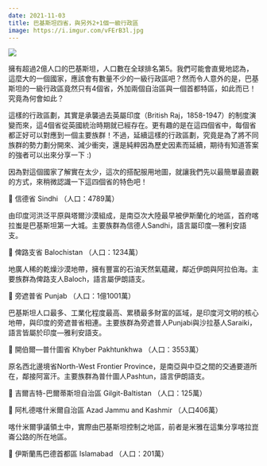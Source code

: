 ```yaml
---
date: 2021-11-03
title: 巴基斯坦四省，與另外2+1個一級行政區
image: https://i.imgur.com/vFErB3l.jpg
---
```


![](https://i.imgur.com/vFErB3l.jpg)

擁有超過2億人口的巴基斯坦，人口數在全球排名第5。我們可能會直覺地認為，這麼大的一個國家，應該會有數量不少的一級行政區吧？然而令人意外的是，巴基斯坦的一級行政區竟然只有4個省，外加兩個自治區與一個首都特區，如此而已！究竟為何會如此？

這樣的行政區劃，其實是承襲過去英屬印度（British Raj，1858-1947）的制度演變而來，這4個省從英國統治時期就已經存在。更有趣的是在這四個省中，每個省都正好可以對應到一個主要族群！不過，延續這樣的行政區劃，究竟是為了將不同族群的勢力劃分開來、減少衝突，還是純粹因為歷史因素而延續，期待有知道答案的強者可以出來分享一下 :)

因為對這個國家了解實在太少，這次的搭配服用地圖，就讓我們先以最簡單最直觀的方式，來稍微認識一下這四個省的特色吧！

📍 信德省 Sindhi （人口：4789萬）

由印度河洪泛平原與塔爾沙漠組成，是南亞次大陸最早被伊斯蘭化的地區，首府喀拉蚩是巴基斯坦第一大城。主要族群為信德人Sandhi，語言屬印度—雅利安語支。

📍 俾路支省 Balochistan （人口：1234萬）

地廣人稀的乾燥沙漠地帶，擁有豐富的石油天然氣蘊藏，鄰近伊朗與阿拉伯海。主要族群為俾路支人Baloch，語言屬伊朗語支。

📍 旁遮普省 Punjab （人口：1億1001萬）

巴基斯坦人口最多、工業化程度最高、累積最多財富的區域，是印度河文明的核心地帶，與印度的旁遮普省相連。主要族群為旁遮普人Punjabi與沙拉基人Saraiki，語言皆屬於印度—雅利安語支。

📍 開伯爾—普什圖省 Khyber Pakhtunkhwa （人口：3553萬）

原名西北邊境省North-West Frontier Province，是南亞與中亞之間的交通要道所在，鄰接阿富汗。主要族群為普什圖人Pashtun，語言伊朗語支。

📍 吉爾吉特-巴爾蒂斯坦自治區 Gilgit-Baltistan （人口：125萬）

📍 阿札德喀什米爾自治區 Azad Jammu and Kashmir （人口406萬）

喀什米爾爭議領土中，實際由巴基斯坦控制之地區，前者是米雅在這集分享喀拉崑崙公路的所在地區。

📍 伊斯蘭馬巴德首都區 Islamabad （人口：201萬）
